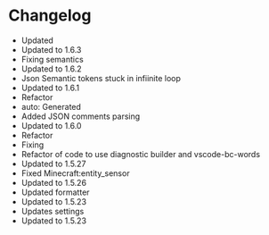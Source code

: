 # Changelog 
- Updated
- Updated to 1.6.3
- Fixing semantics
- Updated to 1.6.2
- Json Semantic tokens stuck in infiinite loop
- Updated to 1.6.1
- Refactor
- auto: Generated
- Added JSON comments parsing
- Updated to 1.6.0
- Refactor
- Fixing
- Refactor of code to use diagnostic builder and vscode-bc-words
- Updated to 1.5.27
- Fixed Minecraft:entity_sensor
- Updated to 1.5.26
- Updated formatter
- Updated to 1.5.23
- Updates settings
- Updated to 1.5.23